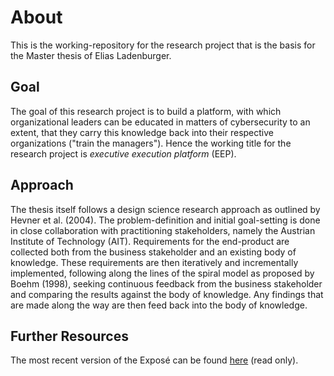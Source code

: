# About

This is the working-repository for the research project that is the basis for the Master thesis of Elias Ladenburger. 

## Goal

The goal of this research project is to build a platform, with which organizational leaders can be educated in matters of cybersecurity to an extent, that they carry this knowledge back into their respective organizations ("train the managers").
Hence the working title for the research project is _executive execution platform_ (EEP).

## Approach

The thesis itself follows a design science research approach as outlined by Hevner et al. (2004). The problem-definition and initial goal-setting is done in close collaboration with practitioning stakeholders, namely the Austrian Institute of Technology (AIT). Requirements for the end-product are collected both from the business stakeholder and an existing body of knowledge. These requirements are then iteratively and incrementally implemented, following along the lines of the spiral model as proposed by Boehm (1998), seeking continuous feedback from the business stakeholder and comparing the results against the body of knowledge. Any findings that are made along the way are then feed back into the body of knowledge. 

## Further Resources

The most recent version of the Exposé can be found [here](https://www.overleaf.com/read/jhhyrjxmhbwy) (read only). 
